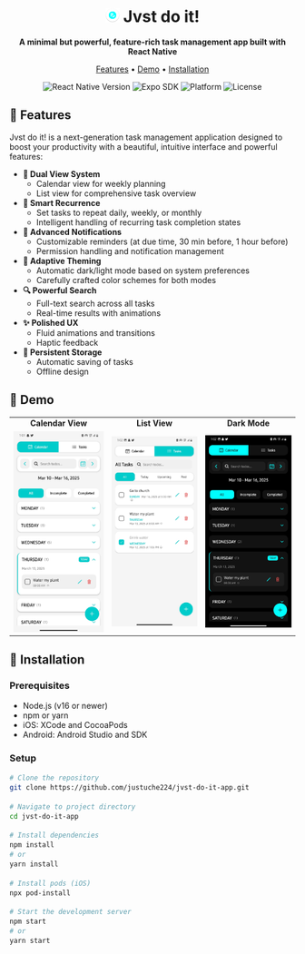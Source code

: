 <div align="center">
  <h1><img src="assets/icons/ic_launcher.png" width="25"/> Jvst do it!</h1>
  <p><strong>A minimal but powerful, feature-rich task management app built with React Native</strong></p>
  
  <p>
    <a href="#features">Features</a> •
    <a href="#demo">Demo</a> •
    <a href="#installation">Installation</a>
  </p>
  
  <img src="https://img.shields.io/badge/React%20Native-0.76.7-blue" alt="React Native Version" />
  <img src="https://img.shields.io/badge/Expo-SDK%2052-lightgrey" alt="Expo SDK" />
  <img src="https://img.shields.io/badge/Platform-iOS%20%7C%20Android-green" alt="Platform" />
  <img src="https://img.shields.io/badge/License-MIT-yellow" alt="License" />
</div>

## 🌟 Features

Jvst do it! is a next-generation task management application designed to boost your productivity with a beautiful, intuitive interface and powerful features:

- **📱 Dual View System**
  - Calendar view for weekly planning
  - List view for comprehensive task overview
- **🔄 Smart Recurrence**
  - Set tasks to repeat daily, weekly, or monthly
  - Intelligent handling of recurring task completion states
- **🔔 Advanced Notifications**
  - Customizable reminders (at due time, 30 min before, 1 hour before)
  - Permission handling and notification management
- **🎨 Adaptive Theming**
  - Automatic dark/light mode based on system preferences
  - Carefully crafted color schemes for both modes
- **🔍 Powerful Search**
  - Full-text search across all tasks
  - Real-time results with animations
- **✨ Polished UX**
  - Fluid animations and transitions
  - Haptic feedback
- **💾 Persistent Storage**
  - Automatic saving of tasks
  - Offline design

## 📱 Demo

<div align="center">
  <table>
    <tr>
      <td align="center"><strong>Calendar View</strong></td>
      <td align="center"><strong>List View</strong></td>
      <td align="center"><strong>Dark Mode</strong></td>
    </tr>
    <tr>
      <td><img src="assets/screenshots/calendar-view.jpg" width="200" /></td>
      <td><img src="assets/screenshots/list-view.jpg" width="200" /></td>
      <td><img src="assets/screenshots/dark-mode.jpg" width="200" /></td>
    </tr>
  </table>
</div>

## 🚀 Installation

### Prerequisites

- Node.js (v16 or newer)
- npm or yarn
- iOS: XCode and CocoaPods
- Android: Android Studio and SDK

### Setup

```bash
# Clone the repository
git clone https://github.com/justuche224/jvst-do-it-app.git

# Navigate to project directory
cd jvst-do-it-app

# Install dependencies
npm install
# or
yarn install

# Install pods (iOS)
npx pod-install

# Start the development server
npm start
# or
yarn start
```
